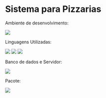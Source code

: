 # Sistema para Pizzarias

Ambiente de desenvolvimento:

![](https://img.shields.io/badge/Plataforma-VisualStudio-blueviolet)

Linguagens Utilizadas:

![](https://img.shields.io/badge/Linguagem-PHP-purple)
![](https://img.shields.io/badge/Linguagem-HTML-orange)
![](https://img.shields.io/badge/Linguagem-CSS-blue)

Banco de dados e Servidor:

![](https://img.shields.io/badge/Database-MySQL-green)

Pacote:

![](https://img.shields.io/badge/Pacote-XAMPP-darkorange)
